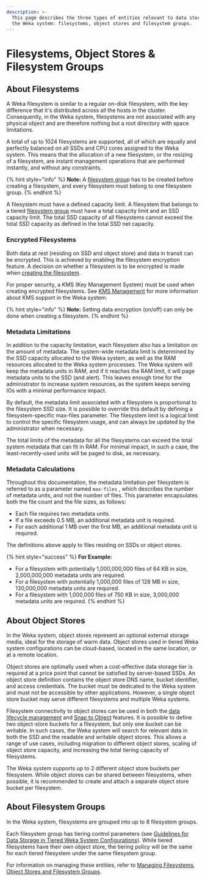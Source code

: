 ```yaml
---
description: >-
  This page describes the three types of entities relevant to data storage in
  the Weka system: filesystems, object stores and filesystem groups.
---
```


# Filesystems, Object Stores & Filesystem Groups

## About Filesystems

A Weka filesystem is similar to a regular on-disk filesystem, with the key difference that it's distributed across all the hosts in the cluster. Consequently, in the Weka system, filesystems are not associated with any physical object and are therefore nothing but a root directory with space limitations.

A total of up to 1024 filesystems are supported, all of which are equally and perfectly balanced on all SSDs and CPU cores assigned to the Weka system. This means that the allocation of a new filesystem, or the resizing of a filesystem, are instant management operations that are performed instantly, and without any constraints.

{% hint style="info" %}
**Note:** A [filesystem grou](filesystems.md#about-filesystem-groups)p has to be created before creating a filesystem, and every filesystem must belong to one filesystem group.
{% endhint %}

A filesystem must have a defined capacity limit. A filesystem that belongs to a tiered [filesystem group](filesystems.md#about-filesystem-groups) must have a total capacity limit and an SSD capacity limit. The total SSD capacity of all filesystems cannot exceed the total SSD capacity as defined in the total SSD net capacity.

### Encrypted Filesystems

Both data at rest \(residing on SSD and object store\) and data in transit can be encrypted. This is achieved by enabling the filesystem encryption feature. A decision on whether a filesystem is to be encrypted is made when [creating the filesystem](../fs/managing-filesystems/managing-filesystems.md#adding-a-filesystem).

For proper security, a KMS \(Key Management System\) must be used when creating encrypted filesystems. See [KMS Management](../fs/managing-filesystems/kms-management.md) for more information about KMS support in the Weka system.

{% hint style="info" %}
**Note:** Setting data encryption \(on/off\) can only be done when creating a filesystem.
{% endhint %}

### Metadata Limitations

In addition to the capacity limitation, each filesystem also has a limitation on the amount of metadata. The system-wide metadata limit is determined by the SSD capacity allocated to the Weka system, as well as the RAM resources allocated to the Weka system processes. The Weka system will keep the metadata units in RAM, and if it reaches the RAM limit, it will page metadata units to the SSD \(and alert\). This leaves enough time for the administrator to increase system resources, as the system keeps serving IOs with a minimal performance impact.

By default, the metadata limit associated with a filesystem is proportional to the filesystem SSD size. It is possible to override this default by defining a filesystem-specific max-files parameter. The filesystem limit is a logical limit to control the specific filesystem usage, and can always be updated by the administrator when necessary.

The total limits of the metadata for all the filesystems can exceed the total system metadata that can fit in RAM. For minimal impact, in such a case, the least-recently-used units will be paged to disk, as necessary.

### Metadata Calculations

Throughout this documentation, the metadata limitation per filesystem is referred to as a parameter named `max-files` , which describes the number of metadata units, and not the number of files. This parameter encapsulates both the file count and the file sizes, as follows:

* Each file requires two metadata units.
* If a file exceeds 0.5 MB, an additional metadata unit is required.
* For each additional 1 MB over the first MB, an additional metadata unit is required.

The definitions above apply to files residing on SSDs or object stores.

{% hint style="success" %}
**For Example:**

* For a filesystem with potentially 1,000,000,000 files of 64 KB in size,  2,000,000,000 metadata units are required.
* For a filesystem with potentially 1,000,000 files of 128 MB in size, 130,000,000 metadata units are required.
* For a filesystem with 1,000,000 files of 750 KB in size, 3,000,000 metadata units are required.
{% endhint %}

## About Object Stores

In the Weka system, object stores represent an optional external storage media, ideal for the storage of warm data. Object stores used in tiered Weka system configurations can be cloud-based, located in the same location, or at a remote location.

Object stores are optimally used when a cost-effective data storage tier is required at a price point that cannot be satisfied by server-based SSDs. An object store definition contains the object store DNS name, bucket identifier, and access credentials. The bucket must be dedicated to the Weka system and must not be accessible by other applications. However, a single object store bucket may serve different filesystems and multiple Weka systems.

Filesystem connectivity to object stores can be used in both the [data lifecycle management](data-storage.md) and [Snap to Object](../fs/snap-to-obj.md) features. It is possible to define two object-store buckets for a filesystem, but only one bucket can be writable. In such cases, the Weka system will search for relevant data in both the SSD and the readable and writable object stores. This allows a range of use cases, including migration to different object stores, scaling of object store capacity, and increasing the total tiering capacity of filesystems.

The Weka system supports up to 2 different object store buckets per filesystem. While object stores can be shared between filesystems, when possible, it is recommended to create and attach a separate object store bucket per filesystem.

## About Filesystem Groups

In the Weka system, filesystems are grouped into up to 8 filesystem groups.

Each filesystem group has tiering control parameters \(see [Guidelines for Data Storage in Tiered Weka System Configurations](data-storage.md#guidelines-for-data-storage-in-tiered-weka-system-configurations)\). While tiered filesystems have their own object store, the tiering policy will be the same for each tiered filesystem under the same filesystem group.

For information on managing these entities, refer to [Managing Filesystems, Object Stores and Filesystem Groups](../fs/managing-filesystems/).

